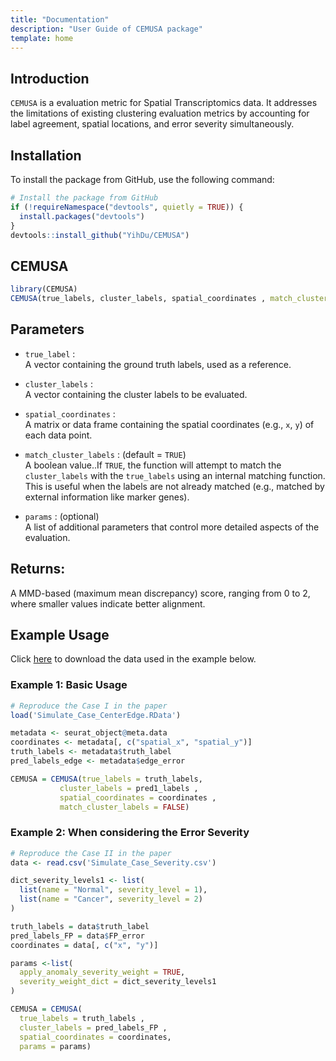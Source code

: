 ```yaml
---
title: "Documentation"
description: "User Guide of CEMUSA package"
template: home
---
```


## Introduction

`CEMUSA` is a evaluation metric for Spatial Transcriptomics data. It addresses the limitations of existing clustering evaluation metrics by accounting for label agreement, spatial
locations, and error severity simultaneously.

## Installation

To install the package from GitHub, use the following command:

```r
# Install the package from GitHub
if (!requireNamespace("devtools", quietly = TRUE)) {
  install.packages("devtools")
}
devtools::install_github("YihDu/CEMUSA")
```

## CEMUSA

```r
library(CEMUSA)
CEMUSA(true_labels, cluster_labels, spatial_coordinates , match_cluster_labels = TRUE , params = list)
```

## Parameters
- `true_label` :  
  A vector containing the ground truth labels, used as a reference.

- `cluster_labels` :   
  A vector containing the cluster labels to be evaluated.

- `spatial_coordinates` :   
  A matrix or data frame containing the spatial coordinates (e.g., `x`, `y`) of each data point.

- `match_cluster_labels` : (default =  `TRUE`)    
  A boolean value..If `TRUE`, the function  will attempt to match the `cluster_labels` with the `true_labels` using an internal matching function. This is useful when the labels are not already matched (e.g., matched by external information like marker genes).

- `params` : (optional)   
  A list of additional parameters that control more detailed aspects of the evaluation.

## Returns:
  A MMD-based (maximum mean discrepancy) score, ranging from 0 to 2, where smaller values indicate better alignment.

## Example Usage
Click [here](https://github.com/YihDu/CEMUSA/tree/main/data-raw) to download the data used in the example below.

### Example 1: Basic Usage
```r
# Reproduce the Case I in the paper
load('Simulate_Case_CenterEdge.RData')

metadata <- seurat_object@meta.data
coordinates <- metadata[, c("spatial_x", "spatial_y")]
truth_labels <- metadata$truth_label
pred_labels_edge <- metadata$edge_error

CEMUSA = CEMUSA(true_labels = truth_labels, 
           cluster_labels = pred1_labels , 
           spatial_coordinates = coordinates , 
           match_cluster_labels = FALSE)
```

### Example 2: When considering the Error Severity
```r
# Reproduce the Case II in the paper
data <- read.csv('Simulate_Case_Severity.csv')

dict_severity_levels1 <- list(
  list(name = "Normal", severity_level = 1),
  list(name = "Cancer", severity_level = 2)
)

truth_labels = data$truth_label
pred_labels_FP = data$FP_error
coordinates = data[, c("x", "y")]

params <-list(
  apply_anomaly_severity_weight = TRUE,
  severity_weight_dict = dict_severity_levels1
)

CEMUSA = CEMUSA(
  true_labels = truth_labels , 
  cluster_labels = pred_labels_FP , 
  spatial_coordinates = coordinates,
  params = params)
```

<!-- ## Cite `CEMUSA`
Jiaying Hu<sup>†</sup>, Yihang Du<sup>†</sup>, Suyang Hou, Yueyang Ding, Hao Wu and Xiaobo Sun<sup>†</sup>&#35;.*SAS:A clustering evaluation metric for spatial transcriptomics.*,2025 -->







